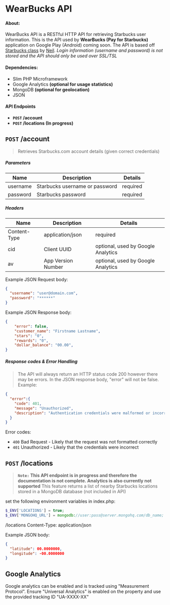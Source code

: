 WearBucks API
=============

#### About:
WearBucks API is a RESTful HTTP API for retrieving Starbucks user information. This is the API used by **WearBucks (Pay for Starbucks)** application on Google Play (Android) coming soon. The API is based off [Starbucks class](https://github.com/Neal/php-starbucks) by [Neil](https://github.com/Neal). _Login information (username and password) is not stored and the API should only be used over SSL/TSL_

#### Dependencies:
- Slim PHP Microframework
- Google Analytics **(optional for usage statistics)**
- MongoDB **(optional for geolocation)** 
- JSON

#### API Endpoints
- **<code>POST</code> /account**
- **<code>POST</code> /locations (In progress)**

## <code>POST</code> /account
> Retrieves Starbucks.com account details (given correct credentials) 

##### Parameters
| Name  | Description | Details |
| ------------- | ------------- | ------------- |
| username  | Starbucks username or password  | required |
| password  | Starbucks password  | required | 
##### Headers
| Name  | Description | Details |
| ------------- | ------------- | ------------- |
| Content-Type  | application/json  | required |
| cid  | Client UUID  | optional, used by Google Analytics |
| av  | App Version Number  | optional, used by Google Analytics |

Example JSON Request body:
```json
{
  "username": "user@domain.com",
  "password": "******"
}
```
Example JSON Response body:
```json
{
    "error": false,
    "customer_name": "Firstname Lastname",
    "stars": "0",
    "rewards": "0",
    "dollar_balance": "00.00",
}
```
##### Response codes & Error Handling
> The API will always return an HTTP status code 200 however there may be errors. In the JSON response body, "error" will not be false. Example:

```json
{
  "error":{
    "code": 401,
    "message": "Unauthorized",
    "description": "Authentication credentials were malformed or incorrect."
  }
}
```

Error codes:
- <code>400</code> Bad Request - Likely that the request was not formatted correctly
- <code>401</code> Unauthorized - Likely that the credentials were incorrect



## <code>POST</code> /locations
>**<code>Note:</code> This API endpoint is in progress and therefore the documentation is not complete. Analytics is also currently not supported**
This feature  returns a list of nearby Starbucks locations stored in a MongoDB database (not included in API) 

set the following environment variables in index.php: 
```php
$_ENV['LOCATIONS'] = true;
$_ENV['MONGOHQ_URL'] = mongodb://user:pass@server.mongohq.com/db_name;
```

/locations
Content-Type: application/json

Example JSON body:
```json
{
  "latitude": 00.0000000,
  "longitude": -00.0000000
}
```

## Google Analytics 
Google analytics can be enabled and is tracked using "Measurement Protocol". Ensure "Universal Analytics" is enabled on the property and use the provided tracking ID "UA-XXXX-XX"

